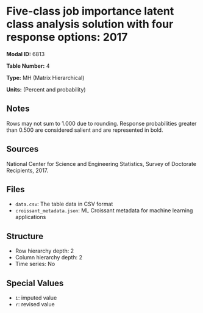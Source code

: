 # Five-class job importance latent class analysis solution with four response options: 2017

**Modal ID:** 6813

**Table Number:** 4

**Type:** MH (Matrix Hierarchical)

**Units:** (Percent and probability)

## Notes

Rows may not sum to 1.000 due to rounding. Response probabilities greater than 0.500 are considered salient and are represented in bold.

## Sources

National Center for Science and Engineering Statistics, Survey of Doctorate Recipients, 2017.

## Files

- `data.csv`: The table data in CSV format
- `croissant_metadata.json`: ML Croissant metadata for machine learning applications

## Structure

- Row hierarchy depth: 2
- Column hierarchy depth: 2
- Time series: No

## Special Values

- `i`: imputed value
- `r`: revised value
